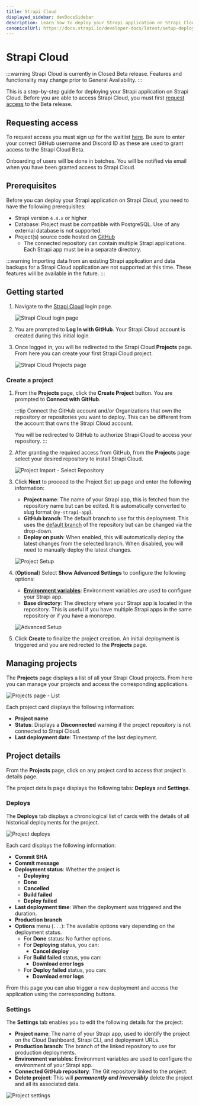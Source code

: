 ```yaml
---
title: Strapi Cloud
displayed_sidebar: devDocsSidebar
description: Learn how to deploy your Strapi application on Strapi Cloud.
canonicalUrl: https://docs.strapi.io/developer-docs/latest/setup-deployment-guides/deployment/strapi-cloud.html
---
```


# Strapi Cloud <BetaBadge />

:::warning
Strapi Cloud is currently in Closed Beta release. Features and functionality may change prior to General Availability.
:::

This is a step-by-step guide for deploying your Strapi application on Strapi Cloud. Before you are able to access Strapi Cloud, you must first [request access](#requesting-access) to the Beta release.

## Requesting access

To request access you must sign up for the waitlist [here](https://strapi.io/cloud). Be sure to enter your correct GitHub username and Discord ID as these are used to grant access to the Strapi Cloud Beta.

Onboarding of users will be done in batches. You will be notified via email when you have been granted access to Strapi Cloud.

## Prerequisites

Before you can deploy your Strapi application on Strapi Cloud, you need to have the following prerequisites:

* Strapi version `4.4.x` or higher
* Database: Project must be compatible with PostgreSQL. Use of any external database is not supported.
* Project(s) source code hosted on [GitHub](https://github.com)
    * The connected repository can contain multiple Strapi applications. Each Strapi app must be in a separate directory.

:::warning
Importing data from an existing Strapi application and data backups for a Strapi Cloud application are not supported at this time. These features will be available in the future.
:::

## Getting started

1. Navigate to the [Strapi Cloud](https://cloud.strapi.io) login page.

    ![Strapi Cloud login page](/img/assets/deployment/cloud/login.png)

2. You are prompted to **Log In with GitHub**. Your Strapi Cloud account is created during this initial login.

3. Once logged in, you will be redirected to the Strapi Cloud **Projects** page. From here you can create your first Strapi Cloud project.

    ![Strapi Cloud Projects page](/img/assets/deployment/cloud/projects_empty.png)

### Create a project

1. From the **Projects** page, click the **Create Project** button. You are prompted to **Connect with GitHub**.

    :::tip
    Connect the GitHub account and/or Organizations that own the repository or repositories you want to deploy. This can be different from the account that owns the Strapi Cloud account.

    You will be redirected to GitHub to authorize Strapi Cloud to access your repository.
    :::

2. After granting the required access from GitHub, from the **Projects** page select your desired repository to install Strapi Cloud.

    ![Project Import - Select Repository](/img/assets/deployment/cloud/import.png)

3. Click **Next** to proceed to the Project Set up page and enter the following information:
    * **Project name**: The name of your Strapi app, this is fetched from the repository name but can be edited. It is automatically converted to slug format (`my-strapi-app`).
    * **GitHub branch**: The default branch to use for this deployment. This uses the [default branch](https://docs.github.com/en/repositories/configuring-branches-and-merges-in-your-repository/managing-branches-in-your-repository/changing-the-default-branch) of the repository but can be changed via the drop-down.
    * **Deploy on push**: When enabled, this will automatically deploy the latest changes from the selected branch. When disabled, you will need to manually deploy the latest changes.

    ![Project Setup](/img/assets/deployment/cloud/setup.png)

4. (**Optional**) Select **Show Advanced Settings** to configure the following options:
    * [**Environment variables**](/dev-docs/configurations/environment.md): Environment variables are used to configure your Strapi app.
    * **Base directory**: The directory where your Strapi app is located in the repository. This is useful if you have multiple Strapi apps in the same repository or if you have a monorepo.

    ![Advanced Setup](/img/assets/deployment/cloud/advanced.png)

5. Click **Create** to finalize the project creation. An initial deployment is triggered and you are redirected to the **Projects** page.

## Managing projects

The **Projects** page displays a list of all your Strapi Cloud projects. From here you can manage your projects and access the corresponding applications.

![Projects page - List](/img/assets/deployment/cloud/project_list.png)

Each project card displays the following information:

* **Project name**
* **Status**: Displays a **Disconnected** warning if the project repository is not connected to Strapi Cloud.
* **Last deployment date**: Timestamp of the last deployment.

## Project details

From the **Projects** page, click on any project card to access that project's details page.

The project details page displays the following tabs: **Deploys** and **Settings**.

### Deploys

The **Deploys** tab displays a chronological list of cards with the details of all historical deployments for the project.

![Project deploys](/img/assets/deployment/cloud/deploys.png)

Each card displays the following information:

* **Commit SHA**
* **Commit message**
* **Deployment status**: Whether the project is 
    * **Deploying**
    * **Done**
    * **Cancelled**
    * **Build failed**
    * **Deploy failed**
* **Last deployment time**: When the deployment was triggered and the duration.
* **Production branch**
* **Options** menu (`...`): The available options vary depending on the deployment status.
    * For **Done** status: No further options.
    * For **Deploying** status, you can:
        * **Cancel deploy**
    * For **Build failed** status, you can:
        * **Download error logs**
    * For **Deploy failed** status, you can:
        * **Download error logs**

From this page you can also trigger a new deployment and access the application using the corresponding buttons.

<!-- TODO: remove alpha badge, is used for illustrating purposes -->
### Settings <AlphaBadge />

The **Settings** tab enables you to edit the following details for the project:

* **Project name**: The name of your Strapi app, used to identify the project on the Cloud Dashboard, Strapi CLI, and deployment URLs.
* **Production branch**: The branch of the linked repository to use for production deployments.
* **Environment variables**: Environment variables are used to configure the environment of your Strapi app.
* **Connected GitHub repository**: The Git repository linked to the project.
* **Delete project**: This will ***permanently and irreversibly*** delete the project and all its associated data.

![Project settings](/img/assets/deployment/cloud/settings.png)

